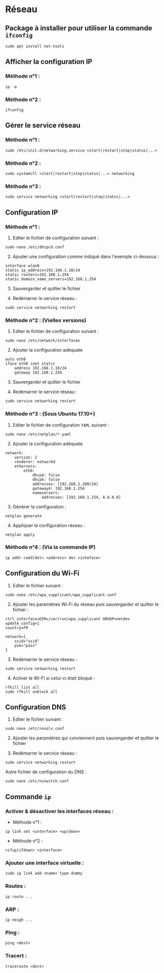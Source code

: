 # Réseau

## Package à installer pour utiliser la commande `ifconfig`

```shell
sudo apt install net-tools
```

## Afficher la configuration IP

### Méthode n°1 :

```shell
ip -a
```

### Méthode n°2 :

```shell
ifconfig
```

## Gérer le service réseau

### Méthode n°1 :

```shell
sudo /etc/init.d/networking.service <start|restart|stop|status|...>
```

### Méthode n°2 :

```shell
sudo systemctl <start|restart|stop|status|...> networking
```

### Méthode n°3 :

```shell
sudo service networking <start|restart|stop|status|...>
```

## Configuration IP

### Méthode n°1 :

1. Editer le fichier de configuration suivant :

```shell
sudo nano /etc/dhcpcd.conf
```

2. Ajouter une configuration comme indiqué dans l'exemple ci-dessous :

```shell
interface wlan0
static ip_address=192.168.1.10/24
static routers=192.168.1.254
static domain_name_servers=192.168.1.254
```

3. Sauvergarder et quitter le fichier

4. Redémarrer le service réseau :

```shell
sudo service networking restart
```

### Méthode n°2 : (Vielles versions)

1. Editer le fichier de configuration suivant :

```shell
sudo nano /etc/network/interfaces
```

2. Ajouter la configuration adéquate

```
auto eth0
iface eth0 inet static
	address 192.168.1.10/24
	gateway 192.168.1.254
```

3. Sauvergarder et quitter le fichier

4. Redémarrer le service réseau :

```shell
sudo service networking restart
```

### Méthode n°3 : (Sous Ubuntu 17.10+)

1. Editer le fichier de configuration `YAML` suivant :

```shell
sudo nano /etc/netplan/*.yaml
```

2. Ajouter la configuration adéquate

```shell
network:
    version: 2
    renderer: networkd
    ethernets:
        eth0:
            dhcp4: false
            dhcp6: false
            addresses: [192.168.1.200/24]
            gateway4: 192.168.1.254
            nameservers:
                addresses: [192.168.1.254, 8.8.8.8]
```

3. Générer la configuration :

```shell
netplan generate
```

4. Appliquer la configuration réseau :

```shell
netplan apply
```

### Méthode n°4 : (Via la commande IP)

```shell
ip addr <add|del> <address> dev <inteface>
```

## Configuration du Wi-Fi

1. Editer le fichier suivant :

```shell
sudo nano /etc/wpa_supplicant/wpa_supplicant.conf
```

2. Ajouter les paramètres Wi-Fi du réseau puis sauvergarder et quitter le fichier :

```shell
ctrl_interface=DIR=/var/run/wpa_supplicant GROUP=netdev
update_config=1
country=FR

network={
	ssid="ssid"
	psk="pass"
}
```

3. Redémarrer le service réseau :

```shell
sudo service networking restart
```

4. Activer le Wi-Fi si celui-ci était bloqué :

```
rfkill list all
sudo rfkill unblock all
```

## Configuration DNS

1. Editer le fichier suivant :

```shell
sudo nano /etc/resolv.conf
```

2. Ajouter les paramètres qui conviennent puis sauvergarder et quitter le fichier

3. Redémarrer le service réseau :

```shell
sudo service networking restart
```

Autre fichier de configuration du DNS :

```shell
sudo nano /etc/nsswitch.conf
```

## Commande `ip`

### Activer & désactiver les interfaces réseau :

* Méthode n°1 :

```shell
ip link set <interface> <up|down>
```

* Méthode n°2 :

```shell
<ifup|ifdown> <interface>
```

### Ajouter une interface virtuelle :

```shell
sudo ip link add <name> type dummy
```

### Routes :

```shell
ip route ...
```

### ARP :

```shell
ip neigh ...
```

### Ping :

```shell
ping <dest>
```

### Tracert :

```shell
traceroute <dest>
```
